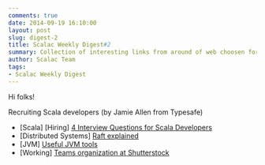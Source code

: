 ```yaml
---
comments: true
date: 2014-09-19 16:10:00
layout: post
slug: digest-2
title: Scalac Weekly Digest#2
summary: Collection of interesting links from around of web choosen for you by scalac team
author: Scalac Team
tags:
- Scalac Weekly Digest
---
```


Hi folks! 

Recruiting Scala developers (by Jamie Allen from Typesafe)

* \[Scala\] \[Hiring\] [4 Interview Questions for Scala Developers](http://news.dice.com/2014/09/12/4-interview-questions-scala-developers/)
* \[Distributed Systems\] [Raft explained](http://thesecretlivesofdata.com/raft/)
* \[JVM\] [Useful JVM tools](http://zeroturnaround.com/rebellabs/the-6-built-in-jdk-tools-the-average-developer-should-learn-to-use-more/)
* \[Working\] [Teams organization at Shutterstock](http://bits.shutterstock.com/2014/05/08/the-secret-to-shutterstock-tech-teams/?utm_source=Software+Lead+Weekly&utm_campaign=95326a59f2-SoftwareLeadWeekly_95&utm_medium=email&utm_term=0_efe3d3cd5b-95326a59f2-198270941)
